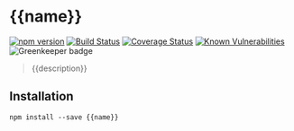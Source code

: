 # {{name}}

[![npm version](https://img.shields.io/npm/v/{{name}}.svg)](https://www.npmjs.com/package/{{name}}) [![Build Status](https://travis-ci.com/{{repoPath}}.svg?branch=latest)](https://travis-ci.com/{{repoPath}}) [![Coverage Status](https://coveralls.io/repos/github/{{repoPath}}/badge.svg?branch=latest)](https://coveralls.io/github/{{repoPath}}?branch=latest) [![Known Vulnerabilities](https://snyk.io/test/npm/{{name}}/badge.svg)](https://snyk.io/test/npm/{{name}}) ![Greenkeeper badge](https://badges.greenkeeper.io/{{repoPath}}.svg)

> {{description}}

## Installation

```
npm install --save {{name}}
```
